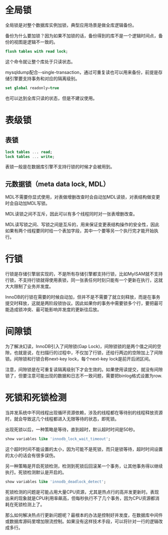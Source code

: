 # 全局锁
全局锁是对整个数据库实例加锁，典型应用场景是做全库逻辑备份。

备份为什么要加锁？因为如果不加锁的话，备份得到的库不是一个逻辑时间点，备份的视图是逻辑不一致的。

```sql
flush tables with read lock;
```
这个命令就让整个库处于只读状态。

mysqldump配合--single-transaction，通过可重复读也可以用来备份，前提是存储引擎要支持事务和对应的隔离级别。

```sql
set global readonly=true
```
也可以达到全库只读的状态，但是不建议使用。

# 表级锁
## 表锁
```sql
lock tables ... read;
lock tables ... write;
```
表锁一般是在数据库引擎不支持行锁的时候才会被用到。

## 元数据锁（meta data lock, MDL）
MDL不需要你显式使用，对表做增删改查时会自动加MDL读锁，对表结构做变更时会自动加MDL写锁。

MDL读锁之间不互斥，因此可以有多个线程同时对一张表增删改查。

MDL读写锁之间、写锁之间是互斥的，用来保证变更表结构操作的安全性，因此如果有两个线程要同时给一个表加字段，其中一个要等另一个执行完才能开始执行。

# 行锁
行锁是存储引擎层实现的，不是所有存储引擎都支持行锁，比如MyISAM就不支持行锁，不支持行锁就得使用表锁，同一张表任何时刻只能有一个更新在执行，这就大大限制了业务并发度。

InnoDB的行锁在需要的时候自动加，但并不是不需要了就立刻释放，而是在事务提交时释放，这就是两阶段锁协议。因此如果你的事务中需要锁多个行，要把最可能造成锁冲突、最可能影响并发度的更新往后放。

# 间隙锁
为了解决幻读，InnoDB引入了间隙锁(Gap Lock)，间隙锁锁的是两个值之间的空隙，也就是说，在扫描行的过程中，不仅加了行锁，还给行两边的空隙加上了间隙锁。间隙锁和行锁合称next-key lock，每个next-key lock是前开后闭区间。

注意，间隙锁是在可重复读隔离级别下才会生效的。如果使用读提交，就没有间隙锁了，但要注意可能出现的数据和日志不一致问题，需要把binlog格式设置为row.

# 死锁和死锁检测
当并发系统中不同线程出现循环资源依赖，涉及的线程都在等待别的线程释放资源时，就会导致这几个线程都进入无限等待的状态，即死锁。

出现死锁以后，一种策略是等待，直到超时，默认超时时间是50秒。
```sql
show variables like 'innodb_lock_wait_timeout';
```
这个超时时间不能设置的太小，因为可能不是死锁，而只是锁等待，超时时间设置的太小的话会有很多误伤。

另一种策略是开启死锁检测，检测到死锁后回滚某一个事务，让其他事务得以继续执行。死锁检测默认是开启的。
```sql
show variables like 'innodb_deadlock_detect';
```
死锁检测的问题是可能占用大量CPU资源，尤其是热点行的高并发更新时。表现出来的现象就是CPU利用率飙高，但每秒执行不了几个事务，因为CPU资源都消耗在死锁检测上了。

那么如何解决热点行更新问题呢？最根本的办法是控制好并发度，在数据库中间件或数据库源码里增加限流控制。如果没有这样技术手段，可以将针对一行的逻辑改成多行。